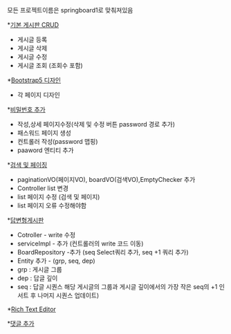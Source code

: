 모든 프로젝트이름은 springboard1로 맞춰져있음 

*[기본 게시판 CRUD](https://github.com/Malvin222/study/tree/main/%EC%8A%A4%ED%94%84%EB%A7%81%EC%9B%B9%EA%B0%9C%EB%B0%9C/springboard1)
  - 게시글 등록
  - 게시글 삭제
  - 게시글 수정
  - 게시글 조회 (조회수 포함)
  
*[Bootstrap5 디자인](https://github.com/Malvin222/study/tree/main/%EC%8A%A4%ED%94%84%EB%A7%81%EC%9B%B9%EA%B0%9C%EB%B0%9C/springboard2)
  - 각 페이지 디자인

*[비밀번호 추가](https://github.com/Malvin222/study/tree/main/%EC%8A%A4%ED%94%84%EB%A7%81%EC%9B%B9%EA%B0%9C%EB%B0%9C/springboard3)
  - 작성,상세 페이지수정(삭제 및 수정 버튼 password 경로 추가)
  -  패스워드 페이지 생성
  -   컨트롤러 작성(password 맵핑)
  -   paaword 엔티티 추가 

*[검색 및 페이징](https://github.com/Malvin222/study/tree/main/%EC%8A%A4%ED%94%84%EB%A7%81%EC%9B%B9%EA%B0%9C%EB%B0%9C/springboard4)
  -  paginationVO(페이지VO), boardVO(검색VO),EmptyChecker 추가
  -  Controller list 변경
  -  list 페이지 수정 (검색 및 페이지)
  -  list 페이지 오류 수정해야함

*[답변형게시판](https://github.com/Malvin222/study/tree/main/%EC%8A%A4%ED%94%84%EB%A7%81%EC%9B%B9%EA%B0%9C%EB%B0%9C/springboard4)
  -  Cotroller - write 수정
  -  serviceImpl - 추가 (컨트롤러의 write 코드 이동)
  -  BoardRepository -추가 (seq Select쿼리 추가, seq +1 쿼리 추가)
  -  Entity 추가 - (grp, seq, dep)
  -  grp : 게시글 그룹
  -  dep : 답글 깊이
  -  seq : 답글 시퀀스 해당 게시글의 그룹과 게시글 깊이에서의 가장 작은 seq의 +1 인서트 후 나머지 시퀀스 업데이트)

*[Rich Text Editor](https://github.com/Malvin222/study/tree/main/%EC%8A%A4%ED%94%84%EB%A7%81%EC%9B%B9%EA%B0%9C%EB%B0%9C/springboard1)

*[댓글 추가](https://github.com/Malvin222/study/tree/main/%EC%8A%A4%ED%94%84%EB%A7%81%EC%9B%B9%EA%B0%9C%EB%B0%9C/springboard1)


